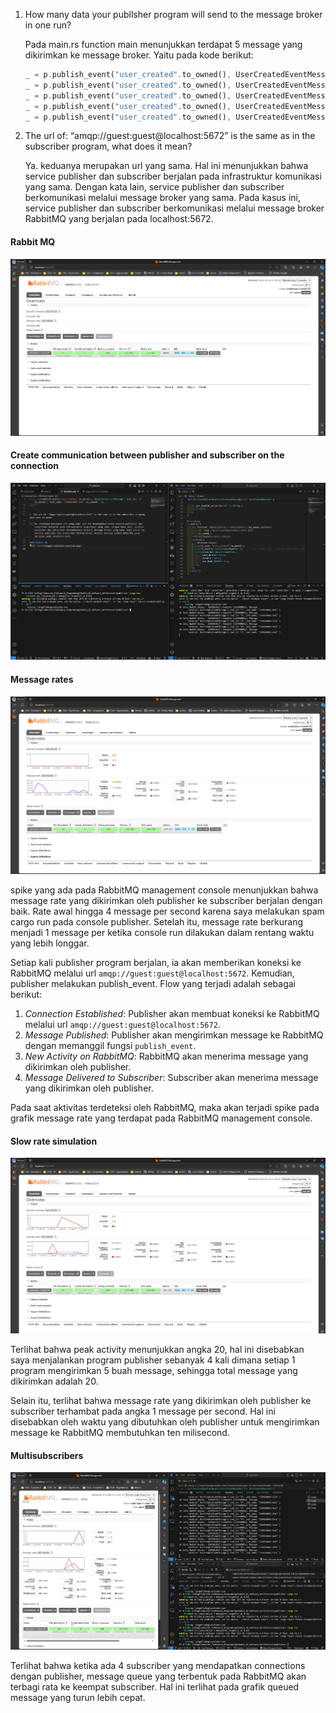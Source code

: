 1. How many data your publlsher program will send to the message broker in one run?

    Pada main.rs function main menunjukkan terdapat 5 message yang dikirimkan ke message broker. Yaitu pada kode berikut:
    ```rust
    _ = p.publish_event("user_created".to_owned(), UserCreatedEventMessage { user_id: "1" to_owned(), user_name: "2206810042-Amir".to_owned() });
    _ = p.publish_event("user_created".to_owned(), UserCreatedEventMessage { user_id: "2" to_owned(), user_name: "2206810042-Budi".to_owned() });
    _ = p.publish_event("user_created".to_owned(), UserCreatedEventMessage { user_id: "3" to_owned(), user_name: "2206810042-Cica".to_owned() });
    _ = p.publish_event("user_created".to_owned(), UserCreatedEventMessage { user_id: "4" to_owned(), user_name: "2206810042-Dira".to_owned() });
    _ = p.publish_event("user_created".to_owned(), UserCreatedEventMessage { user_id: "5" to_owned(), user_name: "2206810042-Emir".to_owned() });
    ```


2. The url of: “amqp://guest:guest@localhost:5672” is the same as in the subscriber program, what does it mean?

    Ya. keduanya merupakan url yang sama. Hal ini menunjukkan bahwa service publisher dan subscriber berjalan pada infrastruktur komunikasi yang sama. Dengan kata lain, service publisher dan subscriber berkomunikasi melalui message broker yang sama. Pada kasus ini, service publisher dan subscriber berkomunikasi melalui message broker RabbitMQ yang berjalan pada localhost:5672.

#### Rabbit MQ
![alt text](images/rabbitmq-overview.png)

#### Create communication between publisher and subscriber on the connection
![alt text](images/event-sent.png)

#### Message rates
![alt text](images/message-chart.png)

spike yang ada pada RabbitMQ management console menunjukkan bahwa message rate yang dikirimkan oleh publisher ke subscriber berjalan dengan baik. Rate awal hingga 4 message per second karena saya melakukan spam cargo run pada console publisher. Setelah itu, message rate berkurang menjadi 1 message per ketika console run dilakukan dalam rentang waktu yang lebih longgar.

Setiap kali publisher program berjalan, ia akan memberikan koneksi ke RabbitMQ melalui url `amqp://guest:guest@localhost:5672`. Kemudian, publisher melakukan publish_event. Flow yang terjadi adalah sebagai berikut:

1. *Connection Established*: Publisher akan membuat koneksi ke RabbitMQ melalui url `amqp://guest:guest@localhost:5672`.
2. *Message Published*: Publisher akan mengirimkan message ke RabbitMQ dengan memanggil fungsi `publish_event`.
3. *New Activity on RabbitMQ*: RabbitMQ akan menerima message yang dikirimkan oleh publisher.
4. *Message Delivered to Subscriber*: Subscriber akan menerima message yang dikirimkan oleh publisher.

Pada saat aktivitas terdeteksi oleh RabbitMQ, maka akan terjadi spike pada grafik message rate yang terdapat pada RabbitMQ management console.

#### Slow rate simulation
![alt text](images/slow-rate.png)

Terlihat bahwa peak activity menunjukkan angka 20, hal ini disebabkan saya menjalankan program publisher sebanyak 4 kali dimana setiap 1 program mengirimkan 5 buah message, sehingga total message yang dikirimkan adalah 20. 

Selain itu, terlihat bahwa message rate yang dikirimkan oleh publisher ke subscriber terhambat pada angka 1 message per second. Hal ini disebabkan oleh waktu yang dibutuhkan oleh publisher untuk mengirimkan message ke RabbitMQ membutuhkan ten milisecond.

#### Multisubscribers
![alt text](images/multi-subscribers.png)

Terlihat bahwa ketika ada 4 subscriber yang mendapatkan connections dengan publisher, message queue yang terbentuk pada RabbitMQ akan terbagi rata ke keempat subscriber. Hal ini terlihat pada grafik queued message yang turun lebih cepat.